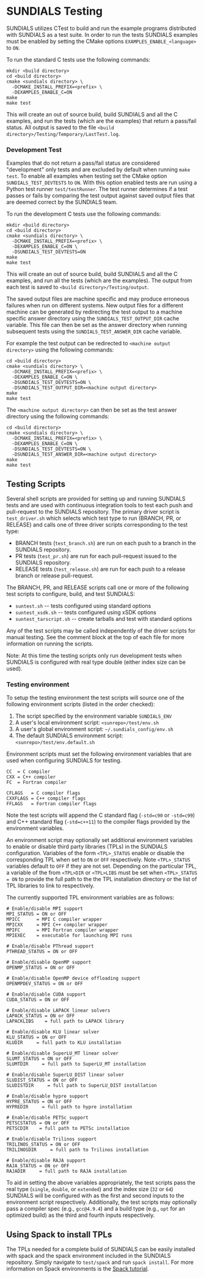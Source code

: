 # SUNDIALS Testing

SUNDIALS utilizes CTest to build and run the example programs distributed with
SUNDIALS as a test suite. In order to run the tests SUNDIALS examples must be
enabled by setting the CMake options `EXAMPLES_ENABLE_<language>` to `ON`.

To run the standard C tests use the following commands:
```
mkdir <build directory>
cd <build directory>
cmake <sundials directory> \
  -DCMAKE_INSTALL_PREFIX=<prefix> \
  -DEXAMPLES_ENABLE_C=ON
make
make test
```
This will create an out of source build, build SUNDIALS and all the C examples,
and run the tests (which are the examples) that return a pass/fail status. All
output is saved to the file `<build directory>/Testing/Temporary/LastTest.log`.

### Development Test

Examples that do not return a pass/fail status are considered "development" only
tests and are excluded by default when running `make test`. To enable all
examples when testing set the CMake option `SUNDIALS_TEST_DEVTESTS` to `ON`.
With this option enabled tests are run using a Python test runner
`test/testRunner`. The test runner determines if a test passes or fails by
comparing the test output against saved output files that are deemed correct by
the SUNDIALS team.

To run the development C tests use the following commands:
```
mkdir <build directory>
cd <build directory>
cmake <sundials directory> \
  -DCMAKE_INSTALL_PREFIX=<prefix> \
  -DEXAMPLES_ENABLE_C=ON \
  -DSUNDIALS_TEST_DEVTESTS=ON
make
make test
```
This will create an out of source build, build SUNDIALS and all the C examples,
and run all the tests (which are the examples). The output from each test is
saved to `<build directory>/Testing/output`.

The saved output files are machine specific and may produce erroneous failures
when run on different systems. New output files for a different machine can be
generated by redirecting the test output to a machine specific answer directory
using the `SUNDIALS_TEST_OUTPUT_DIR` cache variable. This file can then be set
as the answer directory when running subsequent tests using the
`SUNDIALS_TEST_ANSWER_DIR` cache variable.

For example the test output can be redirected to `<machine output directory>`
using the following commands:
```
cd <build directory>
cmake <sundials directory> \
  -DCMAKE_INSTALL_PREFIX=<prefix> \
  -DEXAMPLES_ENABLE_C=ON \
  -DSUNDIALS_TEST_DEVTESTS=ON \
  -DSUNDIALS_TEST_OUTPUT_DIR=<machine output directory>
make
make test
```
The `<machine output directory>` can then be set as the test answer directory
using the following commands:
```
cd <build directory>
cmake <sundials directory> \
  -DCMAKE_INSTALL_PREFIX=<prefix> \
  -DEXAMPLES_ENABLE_C=ON \
  -DSUNDIALS_TEST_DEVTESTS=ON \
  -DSUNDIALS_TEST_ANSWER_DIR=<machine output directory>
make
make test
```

## Testing Scripts

Several shell scripts are provided for setting up and running SUNDIALS tests and
are used with continuous integration tools to test each push and pull-request to
the SUNDIALS repository. The primary driver script is `test_driver.sh` which
selects which test type to run (BRANCH, PR, or RELEASE) and calls one of three
driver scripts corresponding to the test type:
* BRANCH tests (`test_branch.sh`) are run on each push to a branch in the
SUNDIALS repository.
* PR tests (`test_pr.sh`) are run for each pull-request issued to the SUNDIALS
repository.
* RELEASE tests (`test_release.sh`) are run for each push to a release branch or
release pull-request.

The BRANCH, PR, and RELEASE scripts call one or more of the following test
scripts to configure, build, and test SUNDIALS:
* `suntest.sh` -- tests configured using standard options
* `suntest_xsdk.sh` -- tests configured using xSDK options
* `suntest_tarscript.sh` -- create tarballs and test with standard options

Any of the test scripts may be called independently of the driver scripts for
manual testing. See the comment block at the top of each file for more
information on running the scripts.

Note: At this time the testing scripts only run development tests when SUNDIALS
is configured with real type double (either index size can be used).

### Testing environment

To setup the testing environment the test scripts will source one of the
following environment scripts (listed in the order checked):

1. The script specified by the environment variable `SUNDIALS_ENV`
2. A user's local environment script: `<sunrepo>/test/env.sh`
3. A user's global environment script: `~/.sundials_config/env.sh`
4. The default SUNDIALS environment script: `<sunrepo>/test/env.default.sh`

Environment scripts must set the following environment variables that are used
when configuring SUNDIALS for testing.
```
CC  = C compiler
CXX = C++ compiler
FC  = Fortran compiler

CFLAGS   = C compiler flags
CXXFLAGS = C++ compiler flags
FFLAGS   = Fortran compiler flags
```
Note the test scripts will append the C standard flag (`-std=c90` or `-std=c99`)
and C++ standard flag (`-std=c++11`) to the compiler flags provided by the
environment variables.

An environment script may optionally set additional environment variables to
enable or disable third party libraries (TPLs) in the SUNDIALS configuration.
Variables of the form `<TPL>_STATUS` enable or disable the corresponding TPL
when set to `ON` or `OFF` respectively. Note `<TPL>_STATUS` variables default to
`OFF` if they are not set. Depending on the particular TPL, a variable of the
from `<TPL>DIR` or `<TPL>LIBS` must be set when `<TPL>_STATUS = ON` to provide
the full path to the the TPL installation directory or the list of TPL libraries
to link to respectively.

The currently supported TPL environment variables are as follows:
```
# Enable/disable MPI support
MPI_STATUS = ON or OFF
MPICC      = MPI C compiler wrapper
MPICXX     = MPI C++ compiler wrapper
MPIFC      = MPI Fortran compiler wrapper
MPIEXEC    = executable for launching MPI runs

# Enable/disable PThread support
PTHREAD_STATUS = ON or OFF

# Enable/disable OpenMP support
OPENMP_STATUS = ON or OFF

# Enable/disable OpenMP device offloading support
OPENMPDEV_STATUS = ON or OFF

# Enable/disable CUDA support
CUDA_STATUS = ON or OFF

# Enable/disable LAPACK linear solvers
LAPACK_STATUS = ON or OFF
LAPACKLIBS    = full path to LAPACK library

# Enable/disable KLU linear solver
KLU_STATUS = ON or OFF
KLUDIR     = full path to KLU installation

# Enable/disable SuperLU_MT linear solver
SLUMT_STATUS = ON or OFF
SLUMTDIR     = full path to SuperLU_MT installation

# Enable/disable SuperLU_DIST linear solver
SLUDIST_STATUS = ON or OFF
SLUDISTDIR     = full path to SuperLU_DIST installation

# Enable/disable hypre support
HYPRE_STATUS = ON or OFF
HYPREDIR     = full path to hypre installation

# Enable/disable PETSc support
PETSCSTATUS = ON or OFF
PETSCDIR    = full path to PETSc installation

# Enable/disable Trilinos support
TRILINOS_STATUS = ON or OFF
TRILINOSDIR     = full path to Trilinos installation

# Enable/disable RAJA support
RAJA_STATUS = ON or OFF
RAJADIR     = full path to RAJA installation
```

To aid in setting the above variables appropriately, the test scripts pass the
real type (`single`, `double`, or `extended`) and the index size (`32` or `64`)
SUNDIALS will be configured with as the first and second inputs to the
environment script respectively. Additionally, the test scripts may optionally
pass a compiler spec (e.g., `gcc@4.9.4`) and a build type (e.g., `opt` for an
optimized build) as the third and fourth inputs respectively.

## Using Spack to install TPLs

The TPLs needed for a complete build of SUNDIALS can be easily installed with
spack and the spack environment included in the SUNDIALS repository. Simply
navigate to `test/spack` and run `spack install`. For more information on Spack
environments is the [Spack tutorial](https://spack.readthedocs.io/en/latest/tutorial_environments.html).
